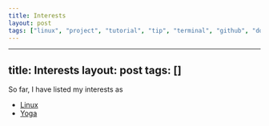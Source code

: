 ```yaml
---
title: Interests
layout: post
tags: ["linux", "project", "tutorial", "tip", "terminal", "github", "downloads", "chromebook"]
---
```

---
title: Interests
layout: post
tags: []
---


So far, I have listed my interests as

-   [Linux](https://blog.srvthe.net/linux "Linux")
-   [Yoga](https://blog.srvthe.net/yoga "Yoga")

